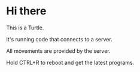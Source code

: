 # Hi there
This is a Turtle.

It's running code that connects to a server.

All movements are provided by the server.

Hold CTRL+R to reboot and get the latest programs.